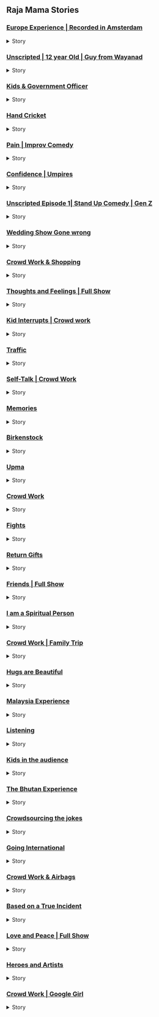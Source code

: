 ## Raja Mama Stories

### [Europe Experience | Recorded in Amsterdam](https://youtu.be/1hH5vA0W6CM)

<details>
<summary>Story</summary>
So once in a while I just goto a mall and sit in the food court of a mall to write something. Why food court? because it gives me food for thought. One of those occasions, I was at GVK mall and I got myself Pongal to eat. It was a Sankranthi weekend so I was happy with the pongal. Happy pongal. Anyway, I was sitting on a table, writing something and also occasionally eating the food. When I lifted my head from my laptop I saw an old grumpy looking aunty staring at me. Usually I like talking to aunties. They offer some wisdom. That way I am an aunty national. But this one was very grumpy and almost staring me down. I ignored her and I continued only to find myself at the receiving end of my looks. Now, I have very nonchalantly shifted my place. I have been wanting to use this word nonchalant somewhere from last 5 days ever since I heard it for the first time. So yeah, I nonchalantly shifted my seat.<br><br>After a while, I finished eating my food went to the hand wash area only to find her staring at me again there. She was washing hands as if, she just killed me. She did though with her looks. I just slowly went back to my place and was wondering if I knew her or did I date her daughter in the past. Now I couldn't write any content so I decided to step out. At the parking, I was taking out my parking ticket and I got the food order out of my pocket. That's when I realised, I picked up wrong order. I actually ordered Upma out of habit, but I picked up Pongal because I wanted to eat it. So dear aunty, if you are reading this, I am sorry. I owe you a Pongal. I know it was happy pongal for me that day but Happy Dasara to all of you today. 
</details>

### [Unscripted | 12 year Old | Guy from Wayanad](https://youtu.be/3nA_HRnG3lE)

<details>
<summary>Story</summary>
Sometimes I wonder why are not frogs to be seen that much during rainy season. I remember as a kid, I used to get excited because rainy season would bring a lot of frogs of all sizes. There was one time, a frog got into a chappal at my house when we were kids. Me and other kids started chasing that frog out of that chappal. It jumped around and went around the house. My grand father was sleeping on a folding chair and it went underneath and it jumped into his Lungi. We don't know what it did inside but we could see what my grand pa did outside. He jumped out of his chair and for a second, he behaved like frog. That's when I understood that you become what goes inside you. If good goes inside you, you become good. If bad goes inside you, you become bad and if frog goes inside you, you become a frog.<br><br>I missed those days of frogs. I am sure in Villages and in some places in cities frogs are to be seen but it's rare. A couple of weeks back, I saw a frog in my apartment basement and I followed it around. It just disappeared through a narrow gap in the gate, as I was approaching the gate, a girl appeared through that gate. For a second I thought, 'what ? frog turned into princess?' I looked at her and said, are you a princess?' She smiled and left. This is still better because when similar incident happened during my MBA, I asked a girl, are you a frog. She didn't appreciate it. But I learned from my mistakes. <br><br>This is my What the frog story. Next time you see a frog somewhere, be respectful. It could be a princess or a prince in the future. I think, this frog story jumped into conclusion now. Did you see what I did there? Okay fine 
</details>

### [Kids & Government Officer](https://youtu.be/o1L1Y4nMc20)

<details>
<summary>Story</summary>
A few weeks back, there was no one at home and I was about to fall asleep. So I switched off the lights and looked out of my room door. I saw a shadow on the wall of the common room. I got up and went out into that room and checked, no one was there. Shadow was also not there.I went back to watching my room and I closed the door and started watching the reels. As I checked the door after sometime, I saw some shadow on the door this time. I switched off the bed light and switched on the regular light and went outside the room and scanned the entire house. Usually I don't believe in ghosts but when you are alone and it's midnight, you believe in everything apart from yourself. I went into the Pooja room. It's a room where we keep God idols not where Pooja lives. Just FYI. I went inside and took one idol each of many Gods we have. and came back into the room. I live in a three bed room flat so It occurred to me that I can goto other rooms as well. But then I thought, let's leave the rooms and sleep in the hall. Now the lights are on in the entire flat. It's almost as if, Modiji announced that we need to switch on all the lights in the night. I thought I will read some book because usually, ghosts are afraid of books. I didn't have religious books so I picked up something which could scared the ghost. I picked up Chetan Bhagat book. As I was reading that's when I realised, there was a mosquito which died on my reading glasses which appeared as a shadow. There was nothing on the wall or the door. It was on my reading glass. I laughed at myself and went back to bed.<br><br>But the entire night I couldn't sleep. My brain was so scared, I stayed awake till 6 AM. My brain was not scared of the Ghost, it was scared that I might read Chetan Bhagat book. Engineering, MBA and buying Chetan Bhagat book are the three mistakes of my life. 
</details>

### [Hand Cricket](https://youtu.be/twn9MmNyuqk)

<details>
<summary>Story</summary>
Sometimes you know when you are waiting for someone to call so that you can go out and meet them, you do all weird things. One day I was waiting at home all dressed up so that I can go out and meet the person. As I was waiting, I saw reels and I realised I shouldn't waste much time in it. So kept the phone down and started observing the surroundings. Usually, I never see any ants in my house, but I spotted one ant. Curious to know where did it come from, I started noticing it. Infact, I started following it. It was in super hurry and going in a zigzag manner, I just followed. After following it for two rooms and for 20 minutes finally the ant stopped moving. I stopped too. For a few seconds, it did not move and suddenly turned towards me. I got scared. I realised that we were in the last room and because of the wind, the door closed behind. Now I am in a room with an ant and I don't know what intentions it has. The hurriedness in the ant has gone and it took a couple of steps forward. Couple of ant steps. Not human steps. I got scared and turned back, opened the door and looked back it was not there. I slowly walked into my hall sat there and my friend called me to start. As I turned towards that room, I saw two ants now. The other ant stayed for a few seconds and it left. The first ant was still there and it wasn't moving. I thought I was overthinking and I just left the house. In the evening when I came back, I remembered about the ant and searched all the rooms for the ant(s) and I didn't find them. I thought may be an ant couple who lost their way. I slept off and middle of the night I woke up with my foot paining and I got up and switched on the lights and I saw that ant rushing out of my bed room. It bit me!!!!! <br><br>Now I understand, the first ant brought the second ant to confirm if I am the guy..!! The moment the second ant confirmed, it left and the first ant waited for me to get back home. <br><br>hmm. I don't know what I did to the second ant, but if the ant family or any of the ant friends are reading this, I want you to know that I am sorry and please leave me alone. <br><br>PS: I have a feeling that the description might be more funny than the video. If you feel so, please forgive me and I will do better with my next video. Really sorry and please watch the last 2 and half minutes too. That's my personal favourite :-) 
</details>

### [Pain | Improv Comedy](https://youtu.be/CmYDxOiUMME)

<details>
<summary>Story</summary>
So a couple of weeks back, I landed in Hyderabad and the pilot announced that, we landed in Hyderabad and all passengers please be seated. The moment he said that all of us stood up in the aisle. Why should we listen to him bolke. I was anyway sleeping through out the flight and wanted to go home and sleep again, obviously. I was sleeping while standing in the aisle also. That's when I realised, I am a professional sleeper. I can collaborate with other professional sleepers also. Anyway, so I took my bag and started walking out of that aero bridge and one guy came and said, 'excuse me sir', I was ready to give him a selfie and he said, 'I think you are taking my bag and this is your bag and that is mine'. We exchanged the bags and I continued my sleep walking. As I reached the escalator, that guy came again and he said, sorry for the confusion, it is your bag and that is mine. I was like dude, what? and he was like, sorry I was half sleepy and he apologised and gave my bag back. Ya, I wanted to collaborate but not like this re. Now I 80 percent woke up and checked my bag once. I opened it and checked inside also. Everything seemed to be there apart from my jockey underwear. I looked around and that guy was also checking his bag. Both of us looked at each other and smiled awkwardly. I am sure, he must not have stolen jockey of all the things in there. My laptop was there too. But I cannot be 100 percent sure, anything can happen these days. I followed him till the exit. Don't know why though. What was my plan? Push him into the corner and take his pants off? the moment I realised, what I was doing, I politely walked off towards my vehicle. I came home, now completely awake, opened the door and saw the jockey on my sofa. Basically, it was truly, Jockey or nothing moment. <br><br>To that guy, whom I doubted, if you are reading this, I am sorry, I thought you could steal my underwear. Forgive me and I hope you get to buy all kinds of underwears you want to buy in this life. I hope we never meet each other again. 
</details>

### [Confidence | Umpires](https://youtu.be/3rylkWWGjVA)

<details>
<summary>Story</summary>
I was in the flight to Bengaluru and there was this elderly gentleman who was sitting beside me and mid flight he smiled at me. I also smiled back because, it would be awkward. He said, 'I keep seeing you'.. I said, thanks for seeing me. Then he suddenly asked, if you dont mind me asking, what is your opinion about Donald trump. I said something. Then he asked, what about the tariffs. I said I am only worried about my Airtel tariffs. After not letting me sleep for like 40 minutes and asking all the questions, he asked me one final favour. My daughter is a huge fan of yours. So once we get down, can I do a video call? I said sure. We got down and at the luggage belt, he called his daughter and said, you wont believe whom I met and he brought me into the frame. I said hi. She was like, 'Who is this guy?' all three of us felt awkward and he went to the side and I dont know what they spoke, he comes back and says, 'Sorry there was a confusion. Bye'. I was like dude yeah, bye but who am I re? whom did you think I was ? At least give me name.. Ever since, I have been watching all types of reels to find whom did they think I was. Bakwas fellow. 
</details>

### [Unscripted Episode 1| Stand Up Comedy | Gen Z](https://youtu.be/-JDBWT3m6iI)

<details>
<summary>Story</summary>
Yesterday as I was sitting at a cafe, a couple was fighting in the next table. Though I wanted to listen to their conversation about what their fight was, I felt that would be a little awkward so I was minding my own business of editing my video. The argument kept escalating and it reached a point where, I think I heard her say, 'You will end up like this guy if I leave you. Alone in a beautiful cafe'. Now I was a little involved in my video editing so and I had ear phones so wasn't sure about what I heard, so I paused the sound. Then I heard the boy say, 'I would end up as a good looking guy at a cafe'. Both of them laughed and argument ended. I was like whaaaat..! I know looks are subjective but overacting is not. So I picked up my phone and started having a fake conversation, loud enough for them to hear. I said, 'Hey man, what's up? I am good thank you. Nothing man, editing a video (Paused for effect) Some couple fighting man. As a psychologist, I could def infer that the guy is cheating in this relationship though. Anyway, I am starting now from my cafe in another 20 minutes'. I hung up the phone, kept my ear phones back, audio was still on mute. But the couple was also on mute for 10 minutes as they had their coffee. They left silently. I was so happy, I pat myself on the back, looked around the cafe and I realised, I was the only guy. I did end up alone in a cafe..!<br><br>This video is from a monthly show called Unscripted where, I mix stand up and one person improv. Watch and enjoy. See you next month :-) 
</details>

### [Wedding Show Gone wrong](https://youtu.be/rK8qAUyPIaA)

<details>
<summary>Story</summary>
The other day I was having sore throat so I went to Apollo to get some tablets. The lady at the counter said, you can use a tablet called Zosef for like three days. I asked her can I have something more Indian, like Siva kumar or Ratnavelu or Amit ? She looked into my eyes with a blank expression for like 3 seconds. If she had maintained the eye contact for another 3 seconds, we would have fallen in love I guess. Then we would have got married in apollo temple. Then we would have named our kids Zosef, Siva and Amit. I would have sang songs with my sore throat to my love of life and if it gets boring it would be bore throat. If I have sound sleep at night it would be snore throat. As I was in this trip of imagination, the lady left and another guy replaced her. 'My name is Amit. How can I help you sir?' I said, 'Amit just give me Zosef'. Another guy came and said, 'Hi sir my name is Joseph, how can I help you?'. 'Dude just stop this already. Give me the tablet for sore throat, zosef'. So Joseph gave Zosef. I took the tablet for two days and did this show. <br><br>My throat might seem sore but hope jokes are not a bore. I will be part of a folklore and I will goto Bangalore. I know its Bengaluru but that doesn't rhyme with lore. Okay bye, I have to goto a grocery store. <br><br>This poem and this video is dedicated to Rathnavelu because he was the only one whom I didn't interact with in the above story.
</details>

### [Crowd Work & Shopping](https://youtu.be/aNopmzyzseI)

<details>
<summary>Story</summary>
There is a cover which was lying in one corner of my dining room. Last few days I have been observing. My maid didn't pick up. I tried to push it away into balcony but its still coming back somehow. Its almost as if the wind god is wanting that cover to stay inside my house only. Now because of directors like Rajamouli, I was forced to think is this some person who is reborn as plastic cover. Then I realised, my life is not Rajamouli movie. Mine is more of a Pixar movie, where inanimate objects talk to each other when people are not around. So I put another cover near it so that the first cover wont feel lonely. I went outside and came back and the covers are now entangled with each other. I was like okay fine, at least cover found somebody. The next day maid came back and picked up the second cover. The first cover was still lying there. I felt bad for the early break up and I dint know how this cover will recover. I took that cover to my friends place and left it there. They drink so just in case it want to drink, that room is the better option. Few days later I saw, my friend was taking drinks in that cover. Just wanted to tell you all, loneliness and break ups are tough but please dont drink like this cover. This is my cover story. 
</details>

### [Thoughts and Feelings | Full Show](https://youtu.be/1ldrSj4suE0)

<details>
<summary>Story</summary>
So hi guys this is a show called thoughts and feelings, I have done this show 38 times this year in various places. Now its on YouTube, please watch share and express your thoughts and feelings. <br><br>Sometimes I wonder even if we express our thoughts and feelings no body listens to them. I am expressing my thoughts and feelings to my robotic vacuum cleaner now. Its nice in a way, because its cleaning floor and I am talking to it. It keeps going away from me. But I think, listening to me drains it I guess because every now then it goes to the charging pod and says, recharging now. Listening is tough man. But its there for me always. Sometimes, I wake up middle of the night I say hi to it, it doesn't say anything. May be its sleeping. But sometimes I hear a response, 'what?' then I realise, my dad stays with me. So whatever I am talking to vacuum cleaner he is listening too. My maid comes to clean utensils, then my dad and maid bitch about the vacuum cleaner. I think I will marry it only now. Eureka is her name. Once married, it will become Eureka Mamidanna or may be I will change to Rajasekhar Forbes.
</details>

### [Kid Interrupts | Crowd work](https://youtu.be/RCTb_XSYONw)

<details>
<summary>Story</summary>
You know sometimes people assume that I have kids. Went to a bank to deposit a cheque and that guy there looked at me and said, 'Sir.. there is one new insurance plan for kids, your kids will be proud of you if you take it'. I looked at him blankly and said, 'My kids died in a car accident'. He was visibly shocked and said, 'Sorry to hear that sir. I can connect you to my colleague who sells car insurance sir'. Bakwas fellow.. Sometimes, I feel entire world is trying to sell something to us. Either by force or making us feel guilty. That's why I like Mark Zuckerberg. Without us knowing, through his algorithms, he is selling us stuff which we search for. Sometimes I feel algorithms know more about us than we know ourselves. Socrates said Know thy self. But my friend Subba Rao who works for Microsoft said, 'Algorithms know you better'. I love Microsoft, they never sell their operating systems. We can get pirated versions everywhere. In a world full of Metas, be a Microsoft. When life hits you, dont become hard, become soft. Microsoft. This seems like an ad for Microsoft even though I am typing all this in a MacBook. I will write some line related to Apple also. In a world full of Kindles, be a book. MacBook. When life gives you lemons, sell it and buy Apple. 
</details>

### [Traffic](https://youtu.be/w60mUjdBFgY)

<details>
<summary>Story</summary>
Hello friends, this bit called 'Traffic' was recorded in Bengaluru. I did not choose to record in Bengaluru because the traffic is more there, but because recording is cheaper there. I like Bengaluru. Its beautiful. Because traffic is more, vehicles stop, you look around and appreciate the greenery and beauty.  If traffic is not there, you will go fast. So you can't appreciate. In a way, traffic is telling us to slow down, you see.  Anyway watch it. I dont know sometimes I think, entire day I think about jokes, again and again, each day and been doing this from last 10 years. What is the point of all this? Then one incident happened last week. I was walking in a mall and a person came and said he was a huge fan of mine and he took selfie. While leaving he said, 'I really love your motivational videos. You are the best motivation speaker I had met'. May be sometimes, we unintentionally motivate people I guess. May be I will change this channel name to Ted Raja. Or Raja Talks. Or like Jay Shetty, I will be Mami Shetty. or Or like Raja Mamishwari. <br><br>Someday, I want to meet that mall guy again and I want him to come and say, 'Love your motivational videos. watching them I became a stand up comedian'. Then I will goto his shows and tell him, 'You are the best motivational speaker I have seen'.
</details>

### [Self-Talk | Crowd Work](https://youtu.be/fQL4n2jiYkY)

<details>
<summary>Story</summary>
This video was recorded in Bengaluru just after Rakhi. My sister tied a Rakhi and she transferred money to herself from my mobile. My niece tied Rakhi to my nephew and he gifted her a dress which my brother in law brought from the money which my sister transferred to herself from last years Rakhi. That's her concept of mutual funds. <br><br> It would be unfair of me if I say that I got nothing from this festival. I got half a laddoo. The other half was eaten by my nephew. I just realised I bought the laddoos too. I love laddoos. My mom used to make awesome laddoos. I miss them. In fact, I learnt making laddoos from my mom. I made a couple of times. For the benefit of people around me, I decided not to make laddoos any more. I am a sweet fellow but you wont be sweet to me if you eat the sweet I made. Now after writing this, I feel like eating laddoo. I will make myself some. No actually. Weekend shows are there, why to risk health. I will order. 
</details>

### [Memories](https://youtu.be/9FWWKE4gw9Q)

<details>
<summary>Story</summary>
Hello friends.. First of all its very tough to find a parking spot in malls. Especially during weekends. They will send you to basement after basement and you literally feel as if, your life is just going down in circles. Lets say even if you find a spot and if you forget where you parked, that's it, you have to stay there till next weekend. Some friends will tell you, hey bro, dont worry I will remember where you parked, dont have to take a pic. You trust them and they will forget. But I have a friend, Peter, who is so good at parking. He knows exactly where to park and he remembers the spot like a dream. I always goto malls with this person only. Because he can park well and his name is Peter, we call him Peter Parker. He always used to say, with great parking spot, comes great memory. His girl friend is a jain though. He will Marry jain soon. He used to tell great stories about his uncle, so when I goto his wedding, I will meet his uncle then.
</details>

### [Birkenstock](https://youtu.be/9USBzxgaA_U)

<details>
<summary>Story</summary>
Hello.. Hope you are doing fine. I am fine too, thanks for asking. These days I think sometimes even when people ask how am I, I feel if I tell them the truth then they might not be fine, but that's fine because, all of us cannot be fine always but we do pay fine sometimes. <br><br>If a person pays fine always, then as a person he is not a fine person. But if a person never pays fine then we can call him a fine person. Whether a person is fine or not that doesn't define the person. What defines the person is how much caffeine he drinks. If you see, caffeine doesn't rhyme with fine, but that's fine because rhyming doesn't define me. Timing does. Time and rhyme wait for none. Fine and nine wait for nun. I think I will sleep now and wait for sun. <br><br>I really dont know where I am going with this. Because at the end of the day no one reads descriptions. That's fine too. 
</details>

### [Upma](https://youtu.be/wvh68sMVxeE)

<details>
<summary>Story</summary>
Hello friends, this show was recorded in Bengaluru. Even though it was hot, I was lucky enough to find water so took bath and did the show. I also had Upma before this show so I was able to passionately talk about it during the show. They were other comedians and they were asking for Upma, I said I can't share. Like Sadhguru once said, 'Never share Upma', I didn't. I did course in Computer science inner engineering. If you listen to my 'word', you can 'excel' and a lot of windows of opportunities will be open. Time to time, you may have to restart the system and stay away from virus but in the end its worth it. I dont know why I am talking like this.. may be because, I wanted to upload this two hours before but the flight from Colombo was delayed and I didn't carry laptop, so I had to wait and talk to Sri Lankan airlines Airhostess to calm myself down. They were sweet enough to tell me that they like Upma, I asked them to come to the show, they said, economy is weak. No money. I said, its okay honey, I will give you a free ticket. Meanwhile a pilot came and said, sir I dont even have money to buy honey. I asked him to become auto pilot instead. Shared autos make more money in Hyderabad and half the times they fly on the roads.  To boost Sri Lankan economy only I am going there often and I stay in Taj Samudra always. Someday I will buy it and rename it to Raj Samudra. I will ask these Airhostess to come and work there. I dont know why I am saying all these. 
</details>

### [Crowd Work](https://youtu.be/9c-zI1oEytY)

<details>
<summary>Story</summary>
This video was shot in Mumbai and the audio was mixed by a guy who is in Europe trip with his wife. Someday I also want to go on a Europe trip with my wife but I dont want to work when I am on a holiday. Of course my work is cracking jokes but I won't crack a single joke when I am on a holiday. <br><br>The only trip I am taking these days is guilt trip. There are a few dogs which stay near my apartment. They used to bark at me when I used to come late night. These days they stopped barking. Not because they recognised me, but I think they dont value me enough. But I see them looking at me whenever I come home and I look at them and we realise that both of us are single. But later I found out that they are in general not barking because of an incident. That was a few days back a family with a cute hutch dog went on a Europe trip. Since then, the dogs have become silent. So they used to bark at me and impress that hutch dog it seems. Now that there is nothing to impress they stopped barking. So moral of the story is, the source of audio is in Europe. Both for me and my apartment dogs. 
</details>

### [Fights](https://youtu.be/lB09MzKrig8)

<details>
<summary>Story</summary>
Hello friends, this video is recorded at Underground Comedy Club which is there in Bengaluru. Dont know why they call it underground because club is in Basement. <br><br>As I was typing this message, I realised there is this mosquito which is flying around me. I looked around and that was the only one. Its making sounds near the ear and landing on my hands but I dont think its biting at all. Last 15 mins I have been observing but its not biting at all. I got my mosquito bat ready to kill but its not biting. Why to kill when its not biting. May be its vegan or May be its giving me love bites. . or may be its that girl whom I rejected in 2nd standard. She died and became a mosquito. But that's unlikely anyway. because that girl would drink my blood if given an opportunity. So much so that, I heard from people that she works at a hospital taking blood out of people. Like Wonder Woman, she is a mosquito woman I am sure. But I am wonder man though, because I always keep wondering what is happening with my life. <br><br>Oh man.. this one is actually biting.. I was not able to figure out from last few minutes.. Now its paining everywhere. Oh come on now, my mosquito bat doesn't have charging. <br><br>I have to do it the old way, kill it with my bare hands. I dont even know why I am writing all this here. Nobody reads descriptions anyway. 
</details>

### [Return Gifts](https://youtu.be/FAONamdEVG0)

<details>
<summary>Story</summary>
Hello.. this video was recorded in Hyderabad and edited also in Hyderabad because, I am in Hyderabad. But sometimes I feel I should be in Norway. I dont know why though. May be if someone disagrees with me I will tell them, its my way or Norway and I will permanently shift to Norway. Then there is no way, the person who disagreed with me can ever meet me nor can he have his way. Sometimes I wonder just like Norway, is there a place Neither way. Either ways, I would be happy to shift my base. Not only my base, but I would shift all my baes too. What's the point going to a new place and staying alone. I will take my baes too. But I dont have baes. I dont have bae also. If at all, I love somebody and call that person my bae, I would like that person to be from Bengal. So that I can save her number as Bae of Bengal. <br><br>I think, before you unsubscribe to my channel, I will stop this, because its neither going here nor there. But I will go to Norway. Anyway who reads descriptions..!! No way..! 
</details>

### [Friends | Full Show](https://youtu.be/ErZksiShSJg)

<details>
<summary>Story</summary>
addressing you guys as friends while uploading a video about friends while thinking about friends, I think this is the most friendly I felt in a long time. But you have to understand that when I say hello friends I dont mean that all of you are friends. Its like politicians saying, Bhaayyo aur behano'. We are not related to them. If we were, we wouldn't vote for them. <br><br>When I call you friends, its like Math teacher saying that he won't get angry. Dont pick on me because I said he not she. Because when I think about my Math teacher, it was my teacher. He was an animal. Not like Ranbir Kapoor because he didn't have any Rashmika in her life. <br><br>I think before I digress completely let me come back to topic. So I was talking about idli. For those of you wondering when, its okay, it doesn't matter. <br><br>A good friend is like Idly. When you are sick, you goto idly. Idly won't judge you because you are a sick person. <br><br>A hot friend is like poori, but once you burst the bubble you will realise  the person is sticky and risky. <br><br>A bad friend is like, Masala Dosa. Might look plain from outside but always carries some masala inside. <br><br>This is the last video of this year I have been uploading. I hope you like it. Otherwise also what can I do, I will just upload another video next month. That way I am shameless anyway. <br><br>This video edit and audio edit is done by Yash Raj Barse (Habitat studios). He was able to get the most out of whatever footage I gave him. He recently got married also. I really dont know why I gave you guys that information, may be next time when you meet him, congratulate. But check once if he is still married when you meet him. <br><br>Anyway, I have to have breakfast now. I ordered Vada. Vada is like a friend who wants to go out of India and settle abroad. 
</details>

### [I am a Spiritual Person](https://youtu.be/SConA8nFzEU)

<details>
<summary>Story</summary>
By the time I planned my Australia trip, India was already on fire and I thought, India will defeat Australia in Finals and I can make fun of Australia in Australia. But life had other plans for Indian team, but I will make fun of Australia in Australia. <br><br>So here I am, uploading this video from Australia, but video was edited by Yash from India because he doesn't have VISA to come to Australia. I am staying at a friends place in Melbourne. Their wifi password is Techsbeauty123. So if you come to Australia, keep typing this password for every connection you can find and may be one will click. If you couldn't, which means they would have changed their password so don't connect to internet and enjoy the beautiful Australia. <br><br>Okay watch the video now, because tomorrow I am watching a movie here. I asked my friends to show me the national animal of Australia and they are taking me to movie Animal. Bakwas fellows
. <br><br>Venue Courtesy: The Habitat, Mumbai
Shot and Recorded by The Habitat Team at a live standup comedy event at The Big Show All Star Standup Comedy, organised by The Habitat at NCPA, Exprimental Theatre, Mumbai.
To know more about such live shows: https://www.instagram.com/indiehabitat
</details>

### [Crowd Work | Family Trip](https://youtu.be/t4UdrCqhjg0)

<details>
<summary>Story</summary>
I think, sometimes I wonder a lot of things have changed in the last one year, apart from one thing- How much salt is enough while making dal. I asked a lot of people and everybody said some different measurement. When I shared this issue with my friend, she said, everyone will give suggestions but you have to take it with a pinch of salt. Then I put pinch of salt in Dal and somehow it worked. The dal tasted fine. The issue will come when I have to cook for more than one person. Why would I? I am not a cook. I am a stand up comedian. I make dal for myself. I take it with a pinch of salt. If a day arrives where I have to cook for some 100 people, may be I will take it with a bunch of salt. <br><br>Pinch or bunch, I decide, man. I think it applies to everything in life. Not just for Dal. It applies for curries, pickles, sambar etc<br><br>The only place it felt awkward was when Gandhi took a bunch of people on Dandi March and took a fist of salt, it actually pinched Britishers. I really don't know what I am typing here. I think, I should stop. Anyway, nobody reads descriptions. <br><br>This Video was recorded in Bengaluru this month with a bunch of great people. If you don't like some jokes, take it with a pinch of salt. 
</details>

### [Hugs are Beautiful](https://youtu.be/ouwJdh8sXVo)

<details>
<summary>Story</summary>
Sometimes I just feel, I am not for this world man. Then I realise, I didn't even see the world. I am just referring to Kondapur, Hyderabad. Here itself I don't know all the people. I know a few people who are part of my world and for them I am not part of their world. Why am I suddenly talking about my ex? Okay, I hope wherever she is, she stays there only. Sometimes I wonder people who hated me in the past see my videos and like me again. Then I realise, even people who will hate me in the future also might be liking my videos right now. So basically if you hate me or like me, I will anyway keep putting videos. I think, I need coffee. But I quit coffee, wait a minute, I had two coffees yesterday. May be I will have one more now and I will quit coffee again. I don't know why I am quitting because quitters don't win and winners don't quit. Thankfully, I am not a winner so I can quit. I think, I will quit writing this description, anyway nobody reads it.. <br><br>This video was shot at this beautiful venue called, Backspace, in Thane. Its run by Waqur and his team, a nice bunch of people. Its one of my favourite bits about hugging. We, as a nation, we don't hug enough. May be if we hug more, some of us will finally start believing that we belong to this world. Okay bye. Take care. Tata
</details>

### [Malaysia Experience](https://youtu.be/oF_msMs9NqY)

<details>
<summary>Story</summary>
So usually, in my profession a lot of people like what we do, but sometimes, some people say something so weird, that it makes you question your existence also. One lady recently came upto me and started the sentence, by saying, 'No offence but'... I have lived enough to know that if a sentence starts with 'No offence' it means offence is going to be there. She said, 'No offence but I think you should stop doing comedy and may be start doing something about your looks'. Its almost as if, she meant, my jokes are affecting my looks. So I told her, 'No offence but I don't look at myself as often as others, so it's their problem'. <br><br>But sometimes some incidents happen in our lives, which make us believe we are on the right track. This incident happened in Malaysia after a show. Probably one of the best moments of my stand up comedy career. I talk about it in this video. <br><br>You see, jokes are subjective, so even if some jokes make only a few people laugh, I am having fun and we will have fun together eventually. You see, having fun together is the best way we can express kindness to each other. <br><br>So basically, according to the lady logic,  even if I become extremely ugly, I will keep cracking jokes :P 
</details>

### [Listening](https://youtu.be/_rTE6qLx4jE)

<details>
<summary>Story</summary>
This Video was shot in Bengaluru, in June. I am uploading it from Kuala Lumpur, Malaysia. I mean, I don't have to say it, but it feels good to say that you know. A comedian who has gone from Kondapur to Kuala Lumpur : D<br><br>Just before this show I discovered that my throat is gone completely. My voice sounded like Rani Mukherjee when she gets cold. Raja Mukherjee may be. First thought was will I be able to do the show? Should I cancel? <br><br>I improvised, I did something new. I sang a song also in that bad voice :D We had fun. This was one of the memorable shows I had. I am sorry about my voice to those who are watching the video. <br><br>But I am always grateful to all of you for your support. Also, the best moment of my career happened here at Malaysia show yesterday. Of course will tell about that later :P <br><br>Enjoy the video. Forgive me if my voice spoiled it for you. Next video voice will be better for sure. 
</details>

### [Kids in the audience](https://youtu.be/Dwp85SvFLDQ)

<details>
<summary>Story</summary>
This video was shot last month in this place called, Rangbhoomi spaces in Hyderabad. It's a space for artists. We have to pay of course, these days, nobody gives you space for free, even in relationships. It always comes with a cost. In relationships at least there is EMI involved. Emotional Monthly investments.<br><br>This show's audience was a mix of NRIs, musicians, broken up singles and kids. The kids are not from broken up singles, even though data says that some couples break up because of kids. These kids belong to a family, who couldn't get rid of them at home while they were leaving for my show. We charged extra for kids because, they deserved it. Usually when I perform with other comedians, we don't allow kids because I don't do adult content(Lack of experience) but other comedians may do adult content. In this show too, even though the kids are present, a comedian performed adult content. Nothing to worry though, these days kids know more adult stuff than some of us adults. I mean, they are here because of adult stuff no. <br><br>Luckily though, I did all great jokes and saved the day and in the end as a bonus, I brought one kid to the stage and played an improv game with the kid. The kids name is Vedanth and this video is dedicated to him. 
</details>

### [The Bhutan Experience](https://youtu.be/NDHa1DMjs-g)

<details>
<summary>Story</summary>
Hello friends, this Video was shot in The Habitat Studios, Mumbai, may be a couple of weeks back. I don't remember the date exactly, because usually I don't get dates. <br><br>The sound was mixed by this talented guy named, Yash Barse. He got married recently. That got nothing to do with his ability to mix sound, I just said because I usually mix things like that. Video editing I have done it myself, while having Mangoes. You see its a the season of Mangoes and in my surname I have Mamidi which means mango in Telugu. I keep visiting my brother in laws place once a week and they get mangoes from somewhere and I slowly steal a few mangoes every time. They don't keep track of how many they are getting but I do. They are getting what they deserve :P <br><br>This year planning to get married otherwise I can get married next year also. The idea is to make sure, the person who shoots the video, the person who mixes the sound, the person who edits the videos and the person who performs all should be married. Of course, not to the same person.  <br><br>Great, I will stop writing description now, because I am feeling sleepy. I will schedule this video for tomorrow morning and I will sleep now. 
</details>

### [Crowdsourcing the jokes](https://youtu.be/z5ySJCtf8Mk)

<details>
<summary>Story</summary>
This video was shot in Mumbai sometime in Feb. I forgot about this footage and was feeling sad that there was no video for me to release this month and in that sadness I went to drink hot chocolate at Aaromale cafe in Hyderabad and realised I last drank Hot chocolate in Feb. Oh man. That's when I remembered that I have this footage so edited it. The sound editing was done by Mumbai guy only because he is the only one I know. <br><br>I mean, I know myself also. When I went to Bhutan this month, I found myself and brought myself back to Hyderabad. Sometimes, when I am alone in my flat I wonder if the guy whom I brought back from Bhutan is also there in the flat. In fact right now, while I am typing this, he was telling me why are you writing essay here nobody reads description. <br><br>Anyway, watch and enjoy this piece of performance from Mumbai show. Hopefully you like it, even if you don't, it's fine, I won't stop performing and I wont stop uploading videos. Even if you like, you wont stop supporting and I wont stop working. So Enjoy.. 
</details>

### [Going International](https://youtu.be/b_ld2_urAr0)

<details>
<summary>Story</summary>
Special mention to Phani and his friends who told me that we will come Singapore show and nobody showed up. Thank God to other fans, the show went well :P <br><br>This April first week, going to Bhutan. Planning to do a show there. Don't know if people will turn up or may be I will just make the Monks laugh and come back <br><br>This video is shot at Artkhoj, Bengaluru. Audio edited by Yash Barse of Indie Habitat, in his own Habitat. Video edited by myself in my unnatural habitat, that is my home because my Natural Habitat is stage na. <br><br>I don't know what is the point to this description. Anyway none of you will read it. It's like talking to myself. Okay bye 
</details>

### [Crowd Work & Airbags](https://youtu.be/NFiNbe7dRYI)

<details>
<summary>Story</summary>
Hi. This videos original length was 28 mins. I reduced it to 20 mins because I was too lazy to add Subtitles. This video was shot in Artkhoj, Bengaluru on 18th Feb. The sound was mixed by Yash Barse, from Mumbai on 20th Feb. Video was edited by me in Hyderabad on 22nd Feb. Its being uploaded from Colombo, Srilanka on 24th Feb. You can watch from anywhere :P <br><br>The girl whom I talk to in this video is Manjula and I think she deserves the dedication of this video to her. 
</details>

### [Based on a True Incident](https://youtu.be/uLVK1y-Mxj4)

<details>
<summary>Story</summary>
This video is shot at The Habitat, Mumbai. We shot this is in November, I went there in flight. I don't know how audience came to the venue. We had a great time. I came back in flight to Hyderabad. I don't know how audience went to their homes. I can assure you not in flights though. So basically audience went somewhere, I went somewhere but this description is not going anywhere. <br><br>Shot and recorded by The Habitat Team(@TheHabitatStudios ) a live standup comedy event at The Habitat, Mumbai.
</details>

### [Love and Peace | Full Show](https://youtu.be/wppJ9icLFEo)

<details>
<summary>Story</summary>
A few months back, when I announced this show, a lot of friends, seeing the title asked me, 'how can love and peace coexist? It's not possible'. <br><br>I met a lot of people as a preparation to this show. I spoke to a few trauma survivors, psychiatrists, counsellors and listening to them speak I realised that we have set the bar too low.<br><br>I have decided once for all that, love and peace can coexist and my entire life will be on this basic premise that: Any love which doesn't evoke peace, may not be love. <br><br>Hope, we all strive for a love which brings peace to us and to our loved ones. Hope you enjoy the show :-) 
</details>

### [Heroes and Artists](https://youtu.be/kFnsS3LVgXo)

<details>
<summary>Story</summary>
Video is shot at ArtKhoj, Bengaluru. Not on shot on iPhone because we were able to afford professional camera guys. We were able to afford because we were able save some money from the previous few shows. We were able to save because we have savings account in a bank. If we had current account we wouldn't have been able to save and it would have been shocking. So if you have money always have savings account. Or you can have cravings account. Don't know where we are going with this description. Ignore this and watch the video. 
</details>

### [Crowd Work | Google Girl](https://youtu.be/Ldw5XLktwrA)

<details>
<summary>Story</summary>
Video edited by me. Subtitles by Megha Shyam. One by two is half. Its a good habit to flush the toilet after you are done. The coffee in McDonalds is average. Upma is love. To make it you need stove. My nephew uses Dove. The dog Barks bow bow. I dont even know why I am writing this description. You guys take care of yourself and your loved ones. 
</details>
